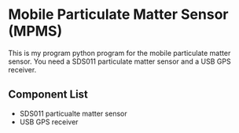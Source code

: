# Mobile Particulate Matter Sensor (MPMS)
This is my program python program for the mobile particulate matter sensor. 
You need a SDS011 particulate matter sensor and a USB GPS receiver.
## Component List
- SDS011 particualte matter sensor
- USB GPS receiver
